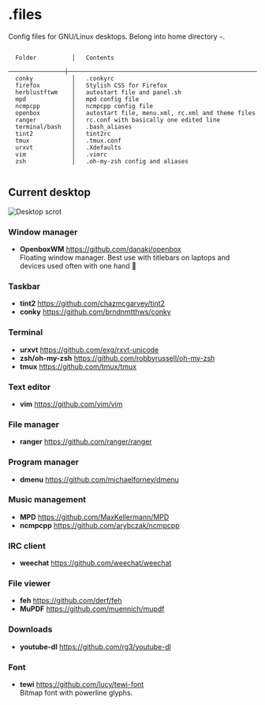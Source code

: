 # .files

Config files for GNU/Linux desktops. Belong into home directory ``~``.

```

  Folder          │   Contents
  ────────────────┼───────────────────────────────────────────────────────────────
  conky           │   .conkyrc
  firefox         │   Stylish CSS for Firefox
  herblustftwm    │   autostart file and panel.sh
  mpd             │   mpd config file
  ncmpcpp         │   ncmpcpp config file
  openbox         │   autostart file, menu.xml, rc.xml and theme files
  ranger          │   rc.conf with basically one edited line
  terminal/bash   │   .bash_aliases
  tint2           │   tint2rc
  tmux            │   .tmux.conf
  urxvt           │   .Xdefaults
  vim             │   .vimrc
  zsh             │   .oh-my-zsh config and aliases
  
```

## Current desktop

![Desktop scrot](https://my.mixtape.moe/nfompq.png)

### Window manager
- **OpenboxWM** https://github.com/danakj/openbox  
Floating window manager. Best use with titlebars on laptops and devices used often with one hand :new_moon_with_face:

### Taskbar
- **tint2** https://github.com/chazmcgarvey/tint2
- **conky** https://github.com/brndnmtthws/conky

### Terminal
- **urxvt** https://github.com/exg/rxvt-unicode
- **zsh/oh-my-zsh** https://github.com/robbyrussell/oh-my-zsh
- **tmux** https://github.com/tmux/tmux

### Text editor
- **vim** https://github.com/vim/vim

### File manager
- **ranger** https://github.com/ranger/ranger

### Program manager
- **dmenu** https://github.com/michaelforney/dmenu

### Music management
- **MPD** https://github.com/MaxKellermann/MPD
- **ncmpcpp** https://github.com/arybczak/ncmpcpp

### IRC client
- **weechat** https://github.com/weechat/weechat

### File viewer
- **feh** https://github.com/derf/feh
- **MuPDF** https://github.com/muennich/mupdf

### Downloads
- **youtube-dl** https://github.com/rg3/youtube-dl

### Font
- **tewi** https://github.com/lucy/tewi-font  
Bitmap font with powerline glyphs.
